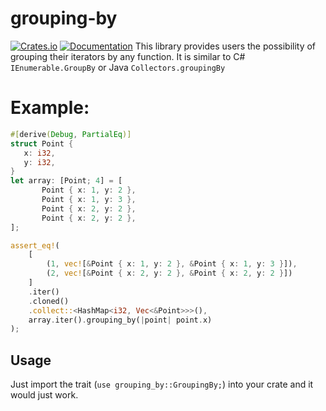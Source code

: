 # grouping-by

[![Crates.io](https://img.shields.io/crates/v/grouping-by.svg)](https://crates.io/crates/grouping-by)
[![Documentation](https://docs.rs/grouping_by/badge.svg)](https://docs.rs/grouping-by)
This library provides users the possibility of grouping their iterators by any function.
It is similar to C# `IEnumerable.GroupBy` or Java `Collectors.groupingBy`

# Example:

```rust
#[derive(Debug, PartialEq)]
struct Point {
   x: i32,
   y: i32,
}
let array: [Point; 4] = [
       Point { x: 1, y: 2 },
       Point { x: 1, y: 3 },
       Point { x: 2, y: 2 },
       Point { x: 2, y: 2 },
];

assert_eq!(
    [
        (1, vec![&Point { x: 1, y: 2 }, &Point { x: 1, y: 3 }]),
        (2, vec![&Point { x: 2, y: 2 }, &Point { x: 2, y: 2 }])
    ]
    .iter()
    .cloned()
    .collect::<HashMap<i32, Vec<&Point>>>(),
    array.iter().grouping_by(|point| point.x)
);
```

## Usage

Just import the trait (`use grouping_by::GroupingBy;`) into your crate and it would just work.
